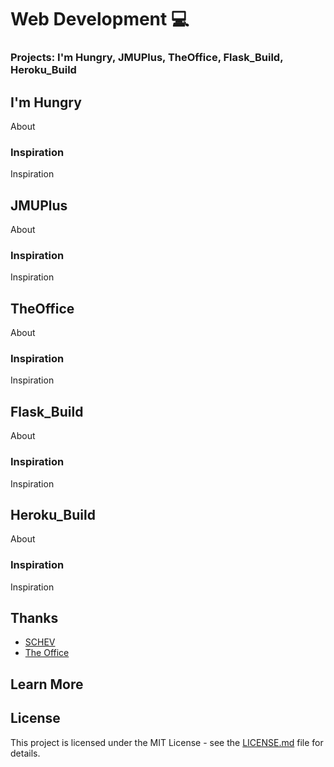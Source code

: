 # Web Development 💻
### Projects: I'm Hungry, JMUPlus, TheOffice, Flask_Build, Heroku_Build

## I'm Hungry
About

### Inspiration
Inspiration

## JMUPlus
About

### Inspiration
Inspiration

## TheOffice
About

### Inspiration
Inspiration

## Flask_Build
About

### Inspiration
Inspiration

## Heroku_Build
About

### Inspiration
Inspiration
   
## Thanks
* [SCHEV](https://www.virginia.gov/agencies/state-council-of-higher-education-for-virginia/)
* [The Office](https://www.officequotes.net/)

## Learn More

## License
This project is licensed under the MIT License - see the [LICENSE.md](https://github.com/harshibar/5-python-projects/blob/master/LICENSE) file for details.
